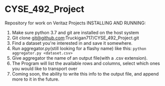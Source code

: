 # CYSE_492_Project
Repository for work on Veritaz Projects
INSTALLING AND RUNNING:
1) Make sure python 3.7 and git are installed on the host system
2) Git clone git@github.com:Truckigan717/CYSE_492_Project.git
3) Find a dataset you're interested in and save it somewhere.
4) Run aggregator.py(still looking for a flashy name) like this:
`python aggregator.py <dataset.csv>`
5) Give aggregator the name of an output file(with a .csv extension).
6) The Program will list the available rows and columns, select which ones you would like to transport over
7) Coming soon, the ability to write this info to the output file, and append more to it in the future.
